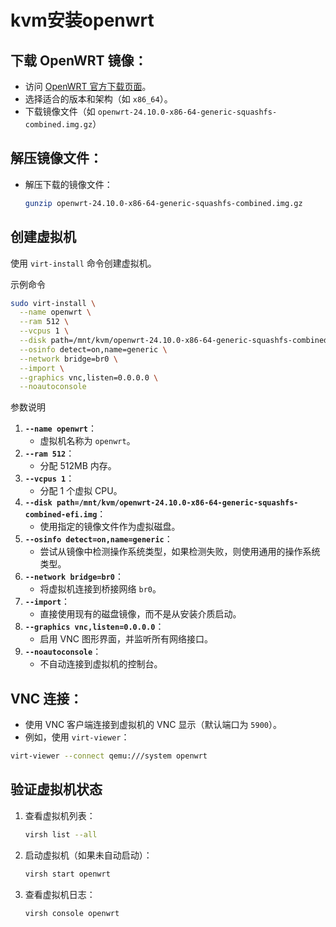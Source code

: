 # kvm安装openwrt

## **下载 OpenWRT 镜像**：

- 访问 [OpenWRT 官方下载页面](https://downloads.openwrt.org/)。
- 选择适合的版本和架构（如 `x86_64`）。
- 下载镜像文件（如 `openwrt-24.10.0-x86-64-generic-squashfs-combined.img.gz`）

## **解压镜像文件**：

- 解压下载的镜像文件：

  ```bash
  gunzip openwrt-24.10.0-x86-64-generic-squashfs-combined.img.gz
  ```

## 创建虚拟机

使用 `virt-install` 命令创建虚拟机。

示例命令

```bash
sudo virt-install \
  --name openwrt \
  --ram 512 \
  --vcpus 1 \
  --disk path=/mnt/kvm/openwrt-24.10.0-x86-64-generic-squashfs-combined-efi.img \
  --osinfo detect=on,name=generic \
  --network bridge=br0 \
  --import \
  --graphics vnc,listen=0.0.0.0 \
  --noautoconsole
```

参数说明

1. **`--name openwrt`**：
   - 虚拟机名称为 `openwrt`。
2. **`--ram 512`**：
   - 分配 512MB 内存。
3. **`--vcpus 1`**：
   - 分配 1 个虚拟 CPU。
4. **`--disk path=/mnt/kvm/openwrt-24.10.0-x86-64-generic-squashfs-combined-efi.img`**：
   - 使用指定的镜像文件作为虚拟磁盘。
5. **`--osinfo detect=on,name=generic`**：
   - 尝试从镜像中检测操作系统类型，如果检测失败，则使用通用的操作系统类型。
6. **`--network bridge=br0`**：
   - 将虚拟机连接到桥接网络 `br0`。
7. **`--import`**：
   - 直接使用现有的磁盘镜像，而不是从安装介质启动。
8. **`--graphics vnc,listen=0.0.0.0`**：
   - 启用 VNC 图形界面，并监听所有网络接口。
9. **`--noautoconsole`**：
   - 不自动连接到虚拟机的控制台。

## **VNC 连接**：

- 使用 VNC 客户端连接到虚拟机的 VNC 显示（默认端口为 `5900`）。
- 例如，使用 `virt-viewer`：

```bash
virt-viewer --connect qemu:///system openwrt
```

## **验证虚拟机状态**

1. 查看虚拟机列表：

   ```bash
   virsh list --all
   ```

2. 启动虚拟机（如果未自动启动）：

   ```bash
   virsh start openwrt
   ```

3. 查看虚拟机日志：

   ```bash
   virsh console openwrt
   ```